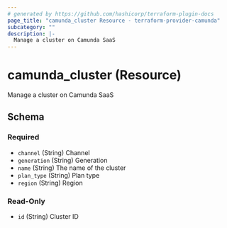 ```yaml
---
# generated by https://github.com/hashicorp/terraform-plugin-docs
page_title: "camunda_cluster Resource - terraform-provider-camunda"
subcategory: ""
description: |-
  Manage a cluster on Camunda SaaS
---
```


# camunda_cluster (Resource)

Manage a cluster on Camunda SaaS



<!-- schema generated by tfplugindocs -->
## Schema

### Required

- `channel` (String) Channel
- `generation` (String) Generation
- `name` (String) The name of the cluster
- `plan_type` (String) Plan type
- `region` (String) Region

### Read-Only

- `id` (String) Cluster ID


